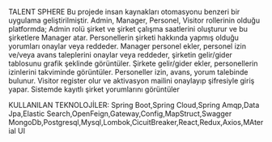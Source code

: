 TALENT SPHERE Bu projede insan kaynakları otomasyonu benzeri bir uygulama geliştirilmiştir. Admin, Manager, Personel, Visitor rollerinin olduğu platformda; Admin rolü şirket ve şirket çalışma saatlerini oluşturur ve bu şirketlere Manager atar. Personellerin şirketi hakkında yapmış olduğu yorumları onaylar veya reddeder. Manager personel ekler, personel izin ve/veya avans taleplerini onaylar veya reddeder, şirketin gelir/gider tablosunu grafik şeklinde görüntüler. Şirkete gelir/gider ekler, personellerin izinlerini takviminde görüntüler. Personeller izin, avans, yorum talebinde bulunur. Visitor register olur ve aktivasyon mailini onaylayıp şifresiyle giriş yapar. Sistemde kayıtlı şirket yorumlarını görüntüler

KULLANILAN TEKNOLOJİLER: Spring Boot,Spring Cloud,Spring Amqp,Data Jpa,Elastic Search,OpenFeign,Gateway,Config,MapStruct,Swagger MongoDb,Postgresql,Mysql,Lombok,CicuitBreaker,React,Redux,Axios,MAterial UI

